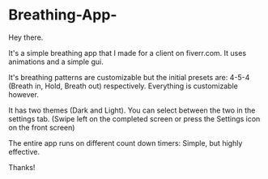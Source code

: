 # Breathing-App-

Hey there.

It's a simple breathing app that I made for a client on fiverr.com. It uses animations and a simple gui.

It's breathing patterns are customizable but the initial presets are: 4-5-4 (Breath in, Hold, Breath out) respectively. Everything is customizable however.

It has two themes (Dark and Light). You can select between the two in the settings tab. (Swipe left on the completed screen or press the Settings icon on the front screen)

The entire app runs on different count down timers: Simple, but highly effective.

Thanks!
